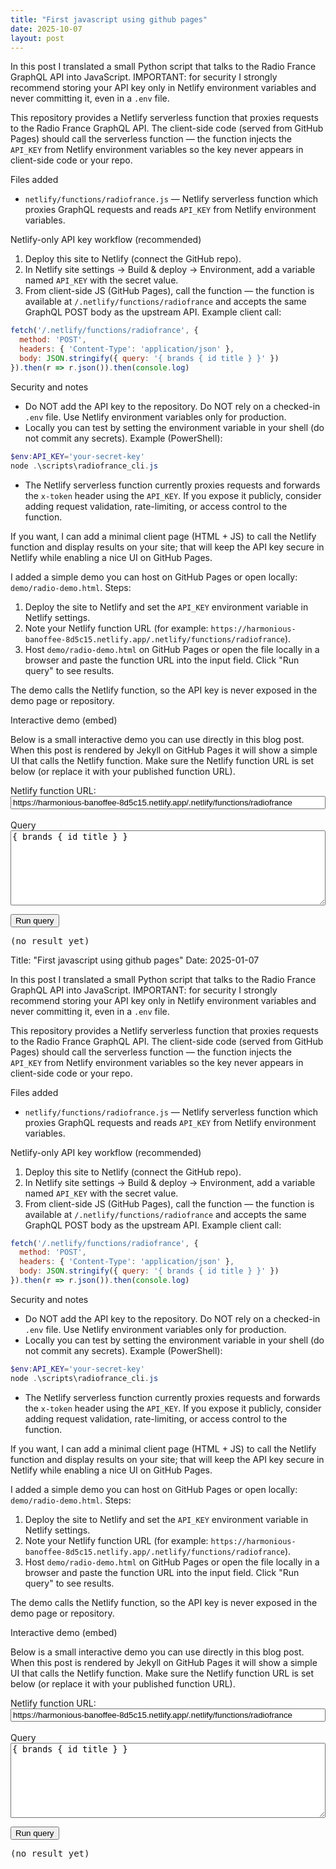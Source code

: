 ```yaml
---
title: "First javascript using github pages"
date: 2025-10-07
layout: post
---
```


In this post I translated a small Python script that talks to the Radio France GraphQL API into JavaScript. IMPORTANT: for security I strongly recommend storing your API key only in Netlify environment variables and never committing it, even in a `.env` file.

This repository provides a Netlify serverless function that proxies requests to the Radio France GraphQL API. The client-side code (served from GitHub Pages) should call the serverless function — the function injects the `API_KEY` from Netlify environment variables so the key never appears in client-side code or your repo.

Files added

- `netlify/functions/radiofrance.js` — Netlify serverless function which proxies GraphQL requests and reads `API_KEY` from Netlify environment variables.

Netlify-only API key workflow (recommended)

1. Deploy this site to Netlify (connect the GitHub repo).
2. In Netlify site settings -> Build & deploy -> Environment, add a variable named `API_KEY` with the secret value.
3. From client-side JS (GitHub Pages), call the function — the function is available at `/.netlify/functions/radiofrance` and accepts the same GraphQL POST body as the upstream API. Example client call:

```js
fetch('/.netlify/functions/radiofrance', {
  method: 'POST',
  headers: { 'Content-Type': 'application/json' },
  body: JSON.stringify({ query: '{ brands { id title } }' })
}).then(r => r.json()).then(console.log)
```

Security and notes

- Do NOT add the API key to the repository. Do NOT rely on a checked-in `.env` file. Use Netlify environment variables only for production.
- Locally you can test by setting the environment variable in your shell (do not commit any secrets). Example (PowerShell):

```powershell
$env:API_KEY='your-secret-key'
node .\scripts\radiofrance_cli.js
```

- The Netlify serverless function currently proxies requests and forwards the `x-token` header using the `API_KEY`. If you expose it publicly, consider adding request validation, rate-limiting, or access control to the function.

If you want, I can add a minimal client page (HTML + JS) to call the Netlify function and display results on your site; that will keep the API key secure in Netlify while enabling a nice UI on GitHub Pages.

I added a simple demo you can host on GitHub Pages or open locally: `demo/radio-demo.html`. Steps:

1. Deploy the site to Netlify and set the `API_KEY` environment variable in Netlify settings.
2. Note your Netlify function URL (for example: `https://harmonious-banoffee-8d5c15.netlify.app/.netlify/functions/radiofrance`).
3. Host `demo/radio-demo.html` on GitHub Pages or open the file locally in a browser and paste the function URL into the input field. Click "Run query" to see results.

The demo calls the Netlify function, so the API key is never exposed in the demo page or repository.

Interactive demo (embed)

Below is a small interactive demo you can use directly in this blog post. When this post is rendered by Jekyll on GitHub Pages it will show a simple UI that calls the Netlify function. Make sure the Netlify function URL is set below (or replace it with your published function URL).

<div id="radio-demo">
  <label>Netlify function URL:</label>
  <input id="fnUrl_post" value="https://harmonious-banoffee-8d5c15.netlify.app/.netlify/functions/radiofrance" style="width:100%" />
  <br/><br/>
  <label>Query</label>
  <textarea id="query_post" style="width:100%;height:120px">{ brands { id title } }</textarea>
  <p>
    <button id="run_post">Run query</button>
  </p>
  <pre id="out_post">(no result yet)</pre>
</div>

<script>
  (function(){
    const out = document.getElementById('out_post');
    document.getElementById('run_post').addEventListener('click', async () => {
      const url = document.getElementById('fnUrl_post').value.trim();
      if (!url) return alert('Enter your Netlify function URL');
      const query = document.getElementById('query_post').value;
      out.textContent = 'Loading...';
      try {
        const res = await fetch(url, { method: 'POST', headers: {'Content-Type': 'application/json'}, body: JSON.stringify({ query }) });
        const text = await res.text();
        try { out.textContent = JSON.stringify(JSON.parse(text), null, 2); } catch(e) { out.textContent = text }
      } catch (err) {
        out.textContent = 'Error: ' + err;
      }
    });
  })();
</script>
Title: "First javascript using github pages"
Date: 2025-01-07

In this post I translated a small Python script that talks to the Radio France GraphQL API into JavaScript. IMPORTANT: for security I strongly recommend storing your API key only in Netlify environment variables and never committing it, even in a `.env` file.

This repository provides a Netlify serverless function that proxies requests to the Radio France GraphQL API. The client-side code (served from GitHub Pages) should call the serverless function — the function injects the `API_KEY` from Netlify environment variables so the key never appears in client-side code or your repo.

Files added

- `netlify/functions/radiofrance.js` — Netlify serverless function which proxies GraphQL requests and reads `API_KEY` from Netlify environment variables.

Netlify-only API key workflow (recommended)

1. Deploy this site to Netlify (connect the GitHub repo).
2. In Netlify site settings -> Build & deploy -> Environment, add a variable named `API_KEY` with the secret value.
3. From client-side JS (GitHub Pages), call the function — the function is available at `/.netlify/functions/radiofrance` and accepts the same GraphQL POST body as the upstream API. Example client call:

```js
fetch('/.netlify/functions/radiofrance', {
  method: 'POST',
  headers: { 'Content-Type': 'application/json' },
  body: JSON.stringify({ query: '{ brands { id title } }' })
}).then(r => r.json()).then(console.log)
```

Security and notes

- Do NOT add the API key to the repository. Do NOT rely on a checked-in `.env` file. Use Netlify environment variables only for production.
- Locally you can test by setting the environment variable in your shell (do not commit any secrets). Example (PowerShell):

```powershell
$env:API_KEY='your-secret-key'
node .\scripts\radiofrance_cli.js
```

- The Netlify serverless function currently proxies requests and forwards the `x-token` header using the `API_KEY`. If you expose it publicly, consider adding request validation, rate-limiting, or access control to the function.

If you want, I can add a minimal client page (HTML + JS) to call the Netlify function and display results on your site; that will keep the API key secure in Netlify while enabling a nice UI on GitHub Pages.

I added a simple demo you can host on GitHub Pages or open locally: `demo/radio-demo.html`. Steps:

1. Deploy the site to Netlify and set the `API_KEY` environment variable in Netlify settings.
2. Note your Netlify function URL (for example: `https://harmonious-banoffee-8d5c15.netlify.app/.netlify/functions/radiofrance`).
3. Host `demo/radio-demo.html` on GitHub Pages or open the file locally in a browser and paste the function URL into the input field. Click "Run query" to see results.

The demo calls the Netlify function, so the API key is never exposed in the demo page or repository.

Interactive demo (embed)

Below is a small interactive demo you can use directly in this blog post. When this post is rendered by Jekyll on GitHub Pages it will show a simple UI that calls the Netlify function. Make sure the Netlify function URL is set below (or replace it with your published function URL).

<div id="radio-demo">
  <label>Netlify function URL:</label>
  <input id="fnUrl_post" value="https://harmonious-banoffee-8d5c15.netlify.app/.netlify/functions/radiofrance" style="width:100%" />
  <br/><br/>
  <label>Query</label>
  <textarea id="query_post" style="width:100%;height:120px">{ brands { id title } }</textarea>
  <p>
    <button id="run_post">Run query</button>
  </p>
  <pre id="out_post">(no result yet)</pre>
</div>

<script>
  (function(){
    const out = document.getElementById('out_post');
    document.getElementById('run_post').addEventListener('click', async () => {
      const url = document.getElementById('fnUrl_post').value.trim();
      if (!url) return alert('Enter your Netlify function URL');
      const query = document.getElementById('query_post').value;
      out.textContent = 'Loading...';
      try {
        const res = await fetch(url, { method: 'POST', headers: {'Content-Type': 'application/json'}, body: JSON.stringify({ query }) });
        const text = await res.text();
        try { out.textContent = JSON.stringify(JSON.parse(text), null, 2); } catch(e) { out.textContent = text }
      } catch (err) {
        out.textContent = 'Error: ' + err;
      }
    });
  })();
</script>